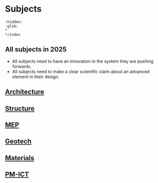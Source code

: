 # Subjects

```{toctree}
:hidden:
:glob:
*
*/index
```
## All subjects in 2025

* All subjects need to have an innovation in the system they are pushing forwards.
* All subjects need to make a clear scientific claim about an advanced element in their design.

## [Architecture](Architecture)
## [Structure](Structure)
## [MEP](MEP)
## [Geotech](Geotech)
## [Materials](Materials)
## [PM-ICT](PM-ICT)
